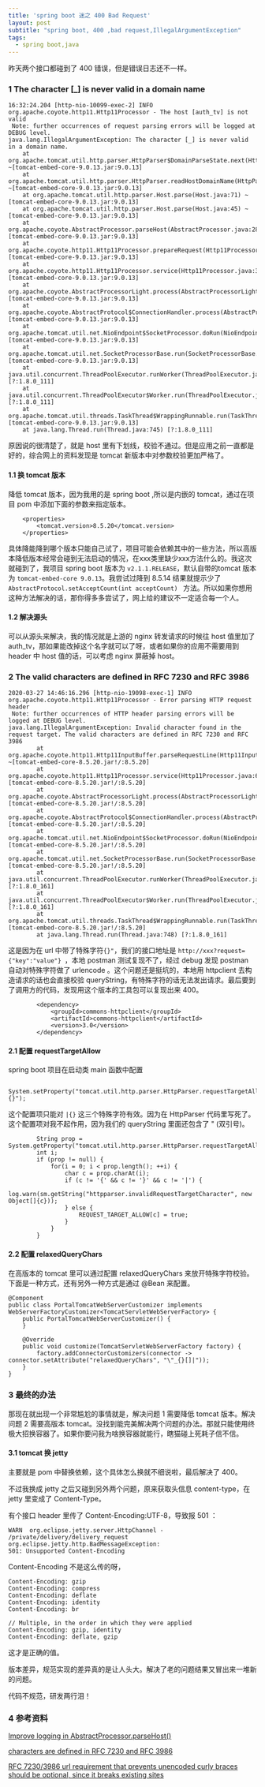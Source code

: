 ```yaml
---
title: 'spring boot 迷之 400 Bad Request'
layout: post
subtitle: "spring boot, 400 ,bad request,IllegalArgumentException"
tags:
  - spring boot,java
---
```


昨天两个接口都碰到了 400 错误，但是错误日志还不一样。


### 1 The character [_] is never valid in a domain name
```
16:32:24.204 [http-nio-10099-exec-2] INFO  org.apache.coyote.http11.Http11Processor - The host [auth_tv] is not valid
 Note: further occurrences of request parsing errors will be logged at DEBUG level.
java.lang.IllegalArgumentException: The character [_] is never valid in a domain name.
	at org.apache.tomcat.util.http.parser.HttpParser$DomainParseState.next(HttpParser.java:926) ~[tomcat-embed-core-9.0.13.jar:9.0.13]
	at org.apache.tomcat.util.http.parser.HttpParser.readHostDomainName(HttpParser.java:822) ~[tomcat-embed-core-9.0.13.jar:9.0.13]
	at org.apache.tomcat.util.http.parser.Host.parse(Host.java:71) ~[tomcat-embed-core-9.0.13.jar:9.0.13]
	at org.apache.tomcat.util.http.parser.Host.parse(Host.java:45) ~[tomcat-embed-core-9.0.13.jar:9.0.13]
	at org.apache.coyote.AbstractProcessor.parseHost(AbstractProcessor.java:288) [tomcat-embed-core-9.0.13.jar:9.0.13]
	at org.apache.coyote.http11.Http11Processor.prepareRequest(Http11Processor.java:809) [tomcat-embed-core-9.0.13.jar:9.0.13]
	at org.apache.coyote.http11.Http11Processor.service(Http11Processor.java:384) [tomcat-embed-core-9.0.13.jar:9.0.13]
	at org.apache.coyote.AbstractProcessorLight.process(AbstractProcessorLight.java:66) [tomcat-embed-core-9.0.13.jar:9.0.13]
	at org.apache.coyote.AbstractProtocol$ConnectionHandler.process(AbstractProtocol.java:791) [tomcat-embed-core-9.0.13.jar:9.0.13]
	at org.apache.tomcat.util.net.NioEndpoint$SocketProcessor.doRun(NioEndpoint.java:1417) [tomcat-embed-core-9.0.13.jar:9.0.13]
	at org.apache.tomcat.util.net.SocketProcessorBase.run(SocketProcessorBase.java:49) [tomcat-embed-core-9.0.13.jar:9.0.13]
	at java.util.concurrent.ThreadPoolExecutor.runWorker(ThreadPoolExecutor.java:1142) [?:1.8.0_111]
	at java.util.concurrent.ThreadPoolExecutor$Worker.run(ThreadPoolExecutor.java:617) [?:1.8.0_111]
	at org.apache.tomcat.util.threads.TaskThread$WrappingRunnable.run(TaskThread.java:61) [tomcat-embed-core-9.0.13.jar:9.0.13]
	at java.lang.Thread.run(Thread.java:745) [?:1.8.0_111]
```

原因说的很清楚了，就是 host 里有下划线，校验不通过。但是应用之前一直都是好的，综合网上的资料发现是 tomcat 新版本中对参数校验更加严格了。

#### 1.1 换 tomcat 版本
降低 tomcat 版本，因为我用的是 spring boot ,所以是内嵌的 tomcat，通过在项目 pom 中添加下面的参数来指定版本。

```
	<properties>
		<tomcat.version>8.5.20</tomcat.version>
	</properties>
```

具体降能降到哪个版本只能自己试了，项目可能会依赖其中的一些方法，所以高版本降低版本经常会碰到无法启动的情况，在xxx类里缺少xxx方法什么的。我这次就碰到了，我项目 spring boot 版本为 `v2.1.1.RELEASE`，默认自带的tomcat 版本为 `tomcat-embed-core 9.0.13`。我尝试过降到 8.5.14 结果就提示少了 `AbstractProtocol.setAcceptCount(int acceptCount) ` 方法。所以如果你想用这种方法解决的话，那你得多多尝试了，网上给的建议不一定适合每一个人。


#### 1.2 解决源头
可以从源头来解决，我的情况就是上游的 nginx 转发请求的时候往 host 值里加了 auth_tv，那如果能改掉这个名字就可以了呀，或者如果你的应用不需要用到 header 中 host 值的话，可以考虑 nginx 屏蔽掉 host。


### 2 The valid characters are defined in RFC 7230 and RFC 3986
```
2020-03-27 14:46:16.296 [http-nio-19098-exec-1] INFO  org.apache.coyote.http11.Http11Processor - Error parsing HTTP request header
 Note: further occurrences of HTTP header parsing errors will be logged at DEBUG level.
java.lang.IllegalArgumentException: Invalid character found in the request target. The valid characters are defined in RFC 7230 and RFC 3986
        at org.apache.coyote.http11.Http11InputBuffer.parseRequestLine(Http11InputBuffer.java:472) ~[tomcat-embed-core-8.5.20.jar!/:8.5.20]
        at org.apache.coyote.http11.Http11Processor.service(Http11Processor.java:683) [tomcat-embed-core-8.5.20.jar!/:8.5.20]
        at org.apache.coyote.AbstractProcessorLight.process(AbstractProcessorLight.java:66) [tomcat-embed-core-8.5.20.jar!/:8.5.20]
        at org.apache.coyote.AbstractProtocol$ConnectionHandler.process(AbstractProtocol.java:868) [tomcat-embed-core-8.5.20.jar!/:8.5.20]
        at org.apache.tomcat.util.net.NioEndpoint$SocketProcessor.doRun(NioEndpoint.java:1457) [tomcat-embed-core-8.5.20.jar!/:8.5.20]
        at org.apache.tomcat.util.net.SocketProcessorBase.run(SocketProcessorBase.java:49) [tomcat-embed-core-8.5.20.jar!/:8.5.20]
        at java.util.concurrent.ThreadPoolExecutor.runWorker(ThreadPoolExecutor.java:1149) [?:1.8.0_161]
        at java.util.concurrent.ThreadPoolExecutor$Worker.run(ThreadPoolExecutor.java:624) [?:1.8.0_161]
        at org.apache.tomcat.util.threads.TaskThread$WrappingRunnable.run(TaskThread.java:61) [tomcat-embed-core-8.5.20.jar!/:8.5.20]
        at java.lang.Thread.run(Thread.java:748) [?:1.8.0_161]
```

这是因为在 url 中带了特殊字符`{}"`，我们的接口地址是 `http://xxx?request={"key":"value"} `，本地 postman 测试复现不了，经过 debug 发现 postman 自动对特殊字符做了 urlencode 。这个问题还是挺坑的，本地用 httpclient 去构造请求的话也会直接校验 queryString，有特殊字符的话无法发出请求。最后要到了调用方的代码，发现用这个版本的工具包可以复现出来 400。
```
        <dependency>
            <groupId>commons-httpclient</groupId>
            <artifactId>commons-httpclient</artifactId>
            <version>3.0</version>
        </dependency>
```

#### 2.1 配置 requestTargetAllow
spring boot 项目在启动类 main 函数中配置

```
 System.setProperty("tomcat.util.http.parser.HttpParser.requestTargetAllow","|{}");
```
这个配置项只能对 `|{}` 这三个特殊字符有效。因为在 HttpParser 代码里写死了。这个配置项对我不起作用，因为我们的 queryString 里面还包含了 " (双引号)。

```
        String prop = System.getProperty("tomcat.util.http.parser.HttpParser.requestTargetAllow");
        int i;
        if (prop != null) {
            for(i = 0; i < prop.length(); ++i) {
                char c = prop.charAt(i);
                if (c != '{' && c != '}' && c != '|') {
                    log.warn(sm.getString("httpparser.invalidRequestTargetCharacter", new Object[]{c}));
                } else {
                    REQUEST_TARGET_ALLOW[c] = true;
                }
            }
        }
```

#### 2.2 配置 relaxedQueryChars
在高版本的 tomcat 里可以通过配置 relaxedQueryChars 来放开特殊字符校验。下面是一种方式，还有另外一种方式是通过 @Bean 来配置。

```
@Component
public class PortalTomcatWebServerCustomizer implements WebServerFactoryCustomizer<TomcatServletWebServerFactory> {
    public PortalTomcatWebServerCustomizer() {
    }

    @Override
    public void customize(TomcatServletWebServerFactory factory) {
        factory.addConnectorCustomizers(connector -> connector.setAttribute("relaxedQueryChars", "\"_{}[]|"));
    }
}
```

### 3 最终的办法
那现在就出现一个非常尴尬的事情就是，解决问题 1 需要降低 tomcat 版本。解决问题 2 需要高版本 tomcat。没找到能完美解决两个问题的办法。那就只能使用终极大招换容器了。如果你要问我为啥换容器就能行，瞎猫碰上死耗子信不信。

#### 3.1 tomcat 换 jetty
主要就是 pom 中替换依赖，这个具体怎么换就不细说啦，最后解决了 400。


不过我换成 jetty 之后又碰到另外两个问题，原来获取头信息 content-type，在 jetty 里变成了 Content-Type。

有个接口 header 里传了 Content-Encoding:UTF-8，导致报 501 ：
```
WARN  org.eclipse.jetty.server.HttpChannel - /private/delivery/delivery_request org.eclipse.jetty.http.BadMessageException: 
501: Unsupported Content-Encoding
```

Content-Encoding 不是这么传的呀，
```
Content-Encoding: gzip
Content-Encoding: compress
Content-Encoding: deflate
Content-Encoding: identity
Content-Encoding: br

// Multiple, in the order in which they were applied
Content-Encoding: gzip, identity
Content-Encoding: deflate, gzip
```
这才是正确的值。

版本差异，规范实现的差异真的是让人头大。解决了老的问题结果又冒出来一堆新的问题。

代码不规范，研发两行泪！

### 4 参考资料
[Improve logging in AbstractProcessor.parseHost()](https://bz.apache.org/bugzilla/show_bug.cgi?id=62371#c14)

[characters are defined in RFC 7230 and RFC 3986](https://programmer.help/blogs/characters-are-defined-in-rfc-7230-and-rfc-3986.html)

[ RFC 7230/3986 url requirement that prevents unencoded curly braces should be optional, since it breaks existing sites](https://bz.apache.org/bugzilla/show_bug.cgi?id=60594)